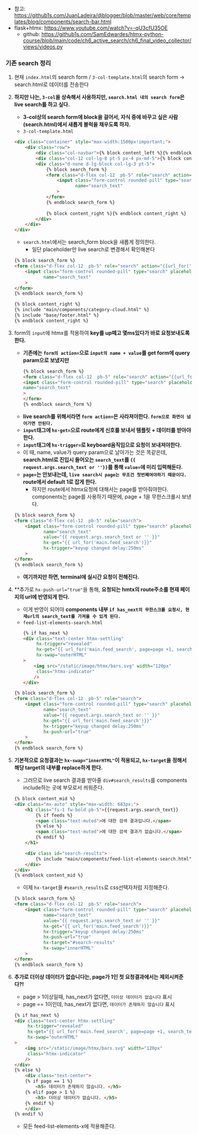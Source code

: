 - 참고: https://github1s.com/JuanLadeira/djblogger/blob/master/web/core/templates/blog/components/search-bar.html
- flask+htmx: https://www.youtube.com/watch?v=-qU3cfU35OE
    - github: https://github1s.com/SamEdwardes/htmx-python-course/blob/main/code/ch6_active_search/ch6_final_video_collector/views/videos.py

### 기존 search 정리
1. 현재 `index.html`의 search form / `3-col-template.html`의 search form -> search.html로 데이터를 전송한다
2. **하지만 나는, `3-col`을 상속해서 사용하지만, `search.html 내의 search form`은 live search를 하고 싶다.**
    - **3-col상의 search form에 block을 걸어서, 자식 중에 바꾸고 싶은 사람(search.html)에서 새롭게 블럭을 채우도록 하자.**
    - `3-col-template.html`
    ```html
    <div class="container" style="max-width:1500px!important;">
        <div class="row">
            <div class="col-navbar">{% block content_left %}{% endblock content_left %}</div>
            <div class="col-12 col-lg-8 pt-5 px-4 px-md-5">{% block content_mid %}{% endblock content_mid %}</div>
            <div class="d-none d-lg-block col-lg-3 pt-5">
                {% block search_form %}
                <form class="d-flex col-12  pb-5" role="search" action="{{url_for('main.feed_search') }}">
                    <input class="form-control rounded-pill" type="search" placeholder="search" aria-label="search"
                           name="search_text"
                    >
                </form>
                {% endblock search_form %}
                
                {% block content_right %}{% endblock content_right %}
            </div>
        </div>
    </div>
    ```
    - `search.html`에서는 search_form block을 새롭게 정의한다.
        - 일단 placeholder만 live search로 변경해서 확인해본다
    ```html
    {% block search_form %}
    <form class="d-flex col-12  pb-5" role="search" action="{{url_for('main.feed_search') }}">
        <input class="form-control rounded-pill" type="search" placeholder="Live Search" aria-label="search"
               name="search_text"
        >
    </form>
    {% endblock search_form %}
    
    {% block content_right %}
    {% include "main/components/category-cloud.html" %}
    {% include "base/footer.html" %}
    {% endblock content_right %}
    ```
   

3. form의 `input`에 htmx를 적용하여 **key를 up떼고 몇ms있다가 바로 요청보내도록 한다.**
    - **기존에는 `form의 action=`으로 `input의 name + value`를 get form에 query param으로 보냈지만**
        ```html
        {% block search_form %}
        <form class="d-flex col-12  pb-5" role="search" action="{{url_for('main.feed_search') }}">
        <input class="form-control rounded-pill" type="search" placeholder="search" aria-label="search"
        name="search_text"
        >
        </form>
        {% endblock search_form %}
        ```
    - **live search를 위해서라면 `form action=`은 사라져야한다. `form으로 화면이 넘어가면 안된다.`**
    - **`input`태그에 `hx-get=`으로 route에게 신호를 보내서 템플릿 + 데이터를 받아야한다.**
    - **`input`태그에 `hx-trigger=`로 keyboard움직임으로 요청이 보내져야한다.**
    - 이 때, name, value가 query param으로 날아가는 것은 똑같은데, **search.html로 진입시 들어오는 `search_text`를 `{{ request.args.search_text or ''}}`를 통해 `value=`에 미리 입력해둔다.**
    - **`page=`는 안보내는데, `live search시 page는 무조건 첫번째여야하기 때문이다.` route에서 default 1로 잡게 한다.**
        - 하지만 route에서 htmx요청에 대해서는 page를 받아줘야한다. components는 page를 사용하기 때문에, page + 1을 무한스크롤시 보낸다.
    ```html
    {% block search_form %}
    <form class="d-flex col-12  pb-5" role="search">
        <input class="form-control rounded-pill" type="search" placeholder="Live Search" aria-label="search"
               name="search_text"
               value="{{ request.args.search_text or '' }}"
               hx-get="{{ url_for('main.feed_search')}}"
               hx-trigger="keyup changed delay:250ms"
        >
    </form>
    {% endblock search_form %}
    ```
    - **여기까지만 하면, terminal에 실시간 요청이 전해진다.**
4. **추가로 `hx-push-url="true"`을 통해, **요청되는 hmtx의 route주소를 현재 페이지의 url에 반영되게 한다.**
    - 이게 반영이 되어야 **components 내부 `if has_next의 무한스크롤 요청시, 현재url의 search_text를 가져올 수 있게 된다.`**
    - `feed-list-elements-search.html`
        ```html
        {% if has_next %}
        <div class="text-center htmx-settling"
             hx-trigger="revealed"
             hx-get="{{ url_for('main.feed_search', page=page +1, search_text=request.args.search_text )}}"
             hx-swap="outerHTML"
        >
            <img src="/static/image/htmx/bars.svg" width="120px"
             class="htmx-indicator"
            />
        </div>
        ```
    ```html
    {% block search_form %}
    <form class="d-flex col-12  pb-5" role="search">
        <input class="form-control rounded-pill" type="search" placeholder="Live Search" aria-label="search"
               name="search_text"
               value="{{ request.args.search_text or '' }}"
               hx-get="{{ url_for('main.feed_search')}}"
               hx-trigger="keyup changed delay:250ms"
               hx-push-url="true"
        >
    </form>
    {% endblock search_form %}
    ```
   
5. **기본적으로 요청결과는 `hx-swap="innerHTML"`이 적용되고, `hx-target`을 정해서 해당 target의 내부를 replace하게 한다.**
    - 그러므로 live search 결과를 받아줄 `div#search_results`를  components include하는 곳에 부모로서 씌워준다.
    ```html
    {% block content_mid %}
    <div class="mx-auto" style="max-width: 683px;">
        <h1 class="fs-1 fw-bold pb-5">{{request.args.search_text}}
            {% if feeds %}
            <span class="text-muted">에 대한 검색 결과입니다.</span>
            {% else %}
            <span class="text-muted">에 대한 검색 결과가 없습니다.</span>
            {% endif %}
        </h1>
    
        <div class id="search-results">
            {% include "main/components/feed-list-elements-search.html" %}
        </div>
    </div>
    {% endblock content_mid %}
    ```
    - 이제 `hx-target`을 `#search_results`로 css선택자처럼 지정해준다.
    ```html
    {% block search_form %}
    <form class="d-flex col-12  pb-5" role="search">
        <input class="form-control rounded-pill" type="search" placeholder="Live Search" aria-label="search"
               name="search_text"
               value="{{ request.args.search_text or '' }}"
               hx-get="{{ url_for('main.feed_search')}}"
               hx-trigger="keyup changed delay:250ms"
               hx-push-url="true"
               hx-target="#search-results"
               hx-swap="innerHTML"
        >
    </form>
    {% endblock search_form %}
    ```
   

6. **추가로 더이상 데이터가 없습니다는, page가 1인 첫 요청결과에서는 제외시켜준다?!**
    - page > 1이상일때, has_next가 없다면, `더이상 데이터가 없습니다` 표시
    - page == 1이인데, has_next가 없다면, `데이터가 존재하지 않습니다` 표시
    ```html
    {% if has_next %}
    <div class="text-center htmx-settling"
         hx-trigger="revealed"
         hx-get="{{ url_for('main.feed_search', page=page +1, search_text=request.args.search_text )}}"
         hx-swap="outerHTML"
    >
        <img src="/static/image/htmx/bars.svg" width="120px"
         class="htmx-indicator"
        />
    </div>
    {% else %}
        <div class="text-center">
        {% if page == 1 %}
            <h5> 데이터가 존재하지 않습니다. </h5>
        {% elif page > 1 %}
            <h5> 더이상 데이터가 없습니다. </h5>
        {% endif %}
        </div>
    {% endif %}
    ```
    - 모든 feed-list-elements-x에 적용해준다.    